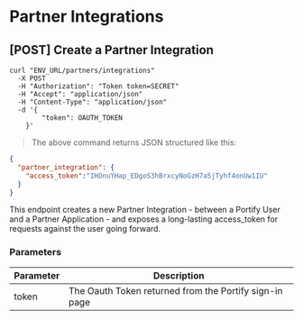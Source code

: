 # Partner Integrations

## [POST] Create a Partner Integration

```shell
curl "ENV_URL/partners/integrations"
  -X POST
  -H "Authorization": "Token token=SECRET"
  -H "Accept": "application/json"
  -H "Content-Type": "application/json"
  -d '{
		"token": OAUTH_TOKEN
	}'
```
> The above command returns JSON structured like this:

```json
{
  "partner_integration": {
    "access_token":"IHOnuYHap_EDgoS3hBrxcyNoGzH7a5jTyhf4onUw1IU"
  }
}
```

This endpoint creates a new Partner Integration - between a Portify User and a Partner Application - and exposes a long-lasting access_token for requests against the user going forward.

### Parameters

Parameter | Description
--------- | -----------
token | The Oauth Token returned from the Portify sign-in page
